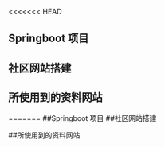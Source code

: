 <<<<<<< HEAD
## Springboot 项目

## 社区网站搭建

## 所使用到的资料网站
=======
##Springboot 项目
##社区网站搭建

##所使用到的资料网站
